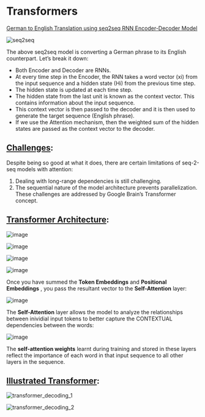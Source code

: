 # Transformers

<ins>German to English Translation using seq2seq RNN Encoder-Decoder Model</ins>

![seq2seq](https://github.com/netgvarun2012/portfolio/assets/93938450/9ec8a368-e96b-49d2-88bb-999b82f8212a)

The above seq2seq model is converting a German phrase to its English counterpart. Let’s break it down:

- Both Encoder and Decoder are RNNs.
- At every time step in the Encoder, the RNN takes a word vector (xi) from the input sequence and a hidden state (Hi) from the previous time step.
- The hidden state is updated at each time step.
- The hidden state from the last unit is known as the context vector. This contains information about the input sequence.
- This context vector is then passed to the decoder and it is then used to generate the target sequence (English phrase).
- If we use the Attention mechanism, then the weighted sum of the hidden states are passed as the context vector to the decoder.

## <ins>Challenges</ins>:
Despite being so good at what it does, there are certain limitations of seq-2-seq models with attention:

1. Dealing with long-range dependencies is still challenging.
2. The sequential nature of the model architecture prevents parallelization. These challenges are addressed by Google Brain’s Transformer concept.

## <ins>Transformer Architecture</ins>:
   ![image](https://github.com/netgvarun2012/portfolio/assets/93938450/b2afbbef-bf66-46e9-a1d7-68e63305c033)

   ![image](https://github.com/netgvarun2012/portfolio/assets/93938450/e2950a9a-fa32-4ff4-aadf-7228252bee6b)

   ![image](https://github.com/netgvarun2012/portfolio/assets/93938450/b85aed51-4772-4d23-86f9-dbee38e0a53f)

   ![image](https://github.com/netgvarun2012/portfolio/assets/93938450/803467ba-99a7-4e40-964d-def7ad0cbb6c)

Once you have summed the **Token Embeddings** and **Positional Embeddings** , you pass the resultant vector to the **Self-Attention** layer:
  
   ![image](https://github.com/netgvarun2012/portfolio/assets/93938450/ae86fd8f-66db-4030-9772-5f69d67964f7)

The **Self-Attention** layer allows the model to analyze the relationships between inividial input tokens to better capture the CONTEXTUAL dependencies between the words:

![image](https://github.com/netgvarun2012/portfolio/assets/93938450/84d35ad8-b426-4d32-a419-779d03ce98ce)

The  **self-attention weights** learnt during training and stored in these layers reflect the importance of each word in that input sequence to all other layers in the sequence.
   



## <ins>Illustrated Transformer</ins>:

   ![transformer_decoding_1](https://github.com/netgvarun2012/portfolio/assets/93938450/9ee74f17-3515-49d1-ad08-ed01ab88cc18)


   ![transformer_decoding_2](https://github.com/netgvarun2012/portfolio/assets/93938450/87ca8f2c-9335-452e-bd66-8e0050cb0707)





